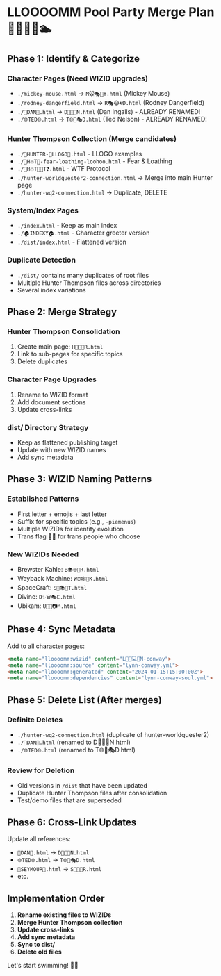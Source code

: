 # LLOOOOMM Pool Party Merge Plan 🏊‍♀️🏊‍♂️🏊

## Phase 1: Identify & Categorize

### Character Pages (Need WIZID upgrades)
- `./mickey-mouse.html` → `M🐭🎭🌟Y.html` (Mickey Mouse)
- `./rodney-dangerfield.html` → `R🎭😂💔D.html` (Rodney Dangerfield)
- `./🧠DAN🧠.html` → `D🧠💡🔮N.html` (Dan Ingalls) - ALREADY RENAMED!
- `./🌐TED🌐.html` → `T🌐🔗🎭D.html` (Ted Nelson) - ALREADY RENAMED!

### Hunter Thompson Collection (Merge candidates)
- `./🦇HUNTER-🐢LLOGO🐢.html` - LLOGO examples
- `./🦇H🔥T💊-fear-loathing-loohoo.html` - Fear & Loathing
- `./🦇H🔥T💊✅T❓.html` - WTF Protocol
- `./hunter-worldquester2-connection.html` → Merge into main Hunter page
- `./hunter-wq2-connection.html` → Duplicate, DELETE

### System/Index Pages
- `./index.html` - Keep as main index
- `./🏠INDEXY🏠.html` - Character greeter version
- `./dist/index.html` - Flattened version

### Duplicate Detection
- `./dist/` contains many duplicates of root files
- Multiple Hunter Thompson files across directories
- Several index variations

## Phase 2: Merge Strategy

### Hunter Thompson Consolidation
1. Create main page: `H🦇💊🔥R.html`
2. Link to sub-pages for specific topics
3. Delete duplicates

### Character Page Upgrades
1. Rename to WIZID format
2. Add document sections
3. Update cross-links

### dist/ Directory Strategy
- Keep as flattened publishing target
- Update with new WIZID names
- Add sync metadata

## Phase 3: WIZID Naming Patterns

### Established Patterns
- First letter + emojis + last letter
- Suffix for specific topics (e.g., `-piemenus`)
- Multiple WIZIDs for identity evolution
- Trans flag 🏳️‍⚧️ for trans people who choose

### New WIZIDs Needed
- Brewster Kahle: `B📚🌐📼R.html`
- Wayback Machine: `W⏰🕸️📸K.html`
- SpaceCraft: `S🚀📚🌌T.html`
- Divine: `D✨🗑️🎭E.html`
- Ubikam: `U📸🔮📷M.html`

## Phase 4: Sync Metadata

Add to all character pages:
```html
<meta name="lloooomm:wizid" content="L🏳️‍⚧️💻✨N-conway">
<meta name="lloooomm:source" content="lynn-conway.yml">
<meta name="lloooomm:generated" content="2024-01-15T15:00:00Z">
<meta name="lloooomm:dependencies" content="lynn-conway-soul.yml">
```

## Phase 5: Delete List (After merges)

### Definite Deletes
- `./hunter-wq2-connection.html` (duplicate of hunter-worldquester2)
- `./🧠DAN🧠.html` (renamed to D🧠💡🔮N.html)
- `./🌐TED🌐.html` (renamed to T🌐🔗🎭D.html)

### Review for Deletion
- Old versions in `/dist` that have been updated
- Duplicate Hunter Thompson files after consolidation
- Test/demo files that are superseded

## Phase 6: Cross-Link Updates

Update all references:
- `🧠DAN🧠.html` → `D🧠💡🔮N.html`
- `🌐TED🌐.html` → `T🌐🔗🎭D.html`
- `🐢SEYMOUR🐢.html` → `S🐢🧮🎨R.html`
- etc.

## Implementation Order

1. **Rename existing files to WIZIDs**
2. **Merge Hunter Thompson collection**
3. **Update cross-links**
4. **Add sync metadata**
5. **Sync to dist/**
6. **Delete old files**

Let's start swimming! 🏊‍♀️ 